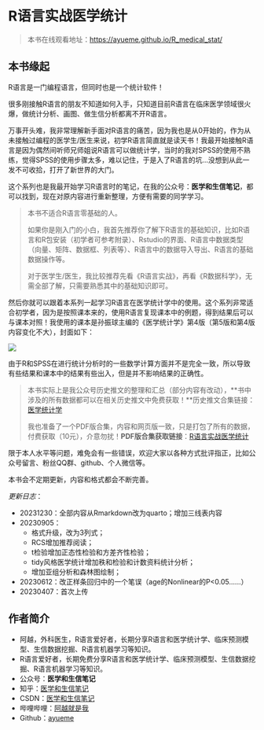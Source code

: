 # R语言实战医学统计

> 本书在线观看地址：https://ayueme.github.io/R_medical_stat/

## 本书缘起 

R语言是一门编程语言，但同时也是一个统计软件！

很多刚接触R语言的朋友不知道如何入手，只知道目前R语言在临床医学领域很火爆，做统计分析、画图、做生信分析都离不开R语言。

万事开头难，我非常理解新手面对R语言的痛苦，因为我也是从0开始的，作为从未接触过编程的医学生/医生来说，初学R语言简直就是读天书！我最开始接触R语言是因为偶然间听师兄师姐说R语言可以做统计学，当时的我对SPSS的使用不熟练，觉得SPSS的使用步骤太多，难以记住，于是入了R语言的坑...没想到从此一发不可收拾，打开了新世界的大门。

这个系列也是我最开始学习R语言时的笔记，在我的公众号：**医学和生信笔记**，都可以找到，现在对原内容进行重新整理，方便有需要的同学学习。

> 本书不适合R语言零基础的人。
>
> 如果你是刚入门的小白，我首先推荐你了解下R语言的基础知识，比如R语言和R包安装（初学者可参考附录）、Rstudio的界面、R语言中数据类型（向量、矩阵、数据框、列表等）、R语言中的数据导入导出、R语言的基础数据操作等。
>
> 对于医学生/医生，我比较推荐先看《R语言实战》，再看《R数据科学》，无需全部了解，只需要熟悉其中的基础知识即可。

然后你就可以跟着本系列一起学习R语言在医学统计学中的使用。这个系列非常适合初学者，因为是按照课本来的，使用R语言复现课本中的例题，得到结果后可以与课本对照！我使用的课本是孙振球主编的《医学统计学》第4版（第5版和第4版内容变化不大），封面如下：


![](https://aliyun-bucket0324.oss-cn-shanghai.aliyuncs.com/img/%E8%AF%BE%E6%9C%AC%E5%B0%81%E9%9D%A2.jpg)



由于R和SPSS在进行统计分析时的一些数学计算方面并不是完全一致，所以导致有些结果和课本中的结果有些出入，但是并不影响结果的正确性。

> 本书实际上是我公众号历史推文的整理和汇总（部分内容有改动），**书中涉及的所有数据都可以在相关历史推文中免费获取！**历史推文合集链接：[医学统计学](https://mp.weixin.qq.com/mp/appmsgalbum?__biz=MzUzOTQzNzU0NA==&action=getalbum&album_id=2231476971388059661&scene=126#wechat_redirect)
>
> 我也准备了一个PDF版合集，内容和网页版一致，只是打包了所有的数据，付费获取（10元），介意勿扰！**PDF版合集获取链接**：[R语言实战医学统计](https://mp.weixin.qq.com/s/uzL8Y2nZ3W4efA4q8xJ5UA)

限于本人水平等问题，难免会有一些错误，欢迎大家以各种方式批评指正，比如公众号留言、粉丝QQ群、github、个人微信等。

本书会不定期更新，内容和格式都会不断完善。

*更新日志*：

- 20231230：全部内容从Rmarkdown改为quarto；增加三线表内容
- 20230905：
  - 格式升级，改为3列式；
  - RCS增加推荐阅读；
  - t检验增加正态性检验和方差齐性检验；
  - tidy风格医学统计增加秩和检验和计数资料统计分析；
  - 增加亚组分析和森林图绘制；
- 20230612：改正样条回归中的一个笔误（age的Nonlinear的P<0.05......）
- 20230407：首次上传

## 作者简介 

- 阿越，外科医生，R语言爱好者，长期分享R语言和医学统计学、临床预测模型、生信数据挖掘、R语言机器学习等知识。
- R语言爱好者，长期免费分享R语言和医学统计学、临床预测模型、生信数据挖掘、R语言机器学习等知识。
- 公众号：**医学和生信笔记**
- 知乎：[医学和生信笔记](https://www.zhihu.com/people/li-xiao-yue-65-90)
- CSDN：[医学和生信笔记](https://blog.csdn.net/Ayue0616)
- 哔哩哔哩：[阿越就是我](https://space.bilibili.com/42460432)
- Github：[ayueme](https://github.com/ayueme)
